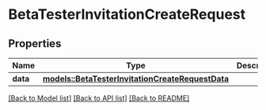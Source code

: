# BetaTesterInvitationCreateRequest

## Properties

Name | Type | Description | Notes
------------ | ------------- | ------------- | -------------
**data** | [**models::BetaTesterInvitationCreateRequestData**](BetaTesterInvitationCreateRequest_data.md) |  | 

[[Back to Model list]](../README.md#documentation-for-models) [[Back to API list]](../README.md#documentation-for-api-endpoints) [[Back to README]](../README.md)


